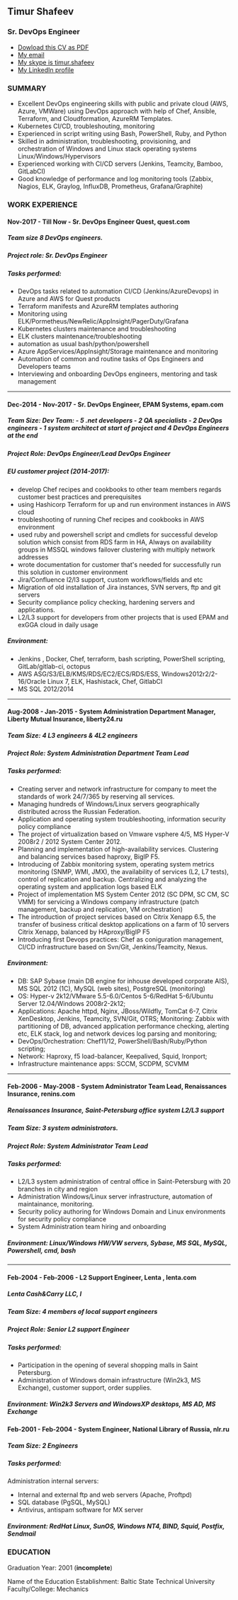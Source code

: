 ## Timur Shafeev

### Sr. DevOps Engineer

- <a href="assets/files/Timur_Shafeev_CV.pdf" download>Dowload this CV as PDF</a>
- <a href="maito:shafeev@gmail.com">My email</a>
- <a href="callto:timur.shafeev?call">My skype is timur.shafeev</a>
- <a href="https://www.linkedin.com/in/timur-shafeev">My LinkedIn profile</a>

### SUMMARY

- Excellent DevOps engineering skills with public and private cloud (AWS, Azure, VMWare) using DevOps approach with help of Chef, Ansible, Terraform, and Cloudformation, AzureRM Templates.
- Kubernetes CI/CD, troubleshouting, monitoring
- Experienced in script writing using Bash, PowerShell, Ruby, and Python
- Skilled in administration, troubleshooting, provisioning, and orchestration of Windows and Linux stack operating systems Linux/Windows/Hypervisors
- Experienced working with CI/CD servers (Jenkins, Teamcity, Bamboo, GitLabCI)
- Good knowledge of performance and log monitoring tools (Zabbix, Nagios, ELK, Graylog, InfluxDB, Prometheus, Grafana/Graphite)

### WORK EXPERIENCE

#### Nov-2017 - Till Now - Sr. DevOps Engineer Quest, quest.com

##### Team size 8 DevOps engineers.
##### Project role: Sr. DevOps Engineer

##### Tasks performed:

- DevOps tasks related to automation CI/CD (Jenkins/AzureDevops) in Azure and AWS for Quest products
- Terraform manifests and AzureRM templates authoring
- Monitoring using ELK/Pormetheus/NewRelic/AppInsight/PagerDuty/Grafana
- Kubernetes clusters maintenance and troubleshooting
- ELK clusters maintenance/troubleshooting
- automation as usual bash/python/powershell
- Azure AppServices/AppInsight/Storage maintenance and monitoring
- Automation of common and routine tasks of Ops Engineers and Developers teams
- Interviewing and onboarding DevOps engineers, mentoring and task management

___

#### Dec-2014 - Nov-2017 - Sr. DevOps Engineer, EPAM Systems, epam.com

##### Team Size: Dev Team: - 5 .net developers - 2 QA specialists - 2 DevOps engineers - 1 system architect at start of project and 4 DevOps Engineers at the end
##### Project Role: DevOps Engineer/Lead DevOps Engineer

##### EU customer project (2014-2017):

- develop Chef recipes and cookbooks to other team members regards customer best practices and prerequisites
- using Hashicorp Terraform for up and run environment instances in AWS cloud
- troubleshooting of running Chef recipes and cookbooks in AWS environment
- used ruby and powershell script and cmdlets for successful develop solution which consist from RDS farm in HA, Always on availability groups in MSSQL windows failover clustering with multiply network addresses
- wrote documentation for customer that's needed for successfully run this solution in customer environment
- Jira/Confluence l2/l3 support, custom workflows/fields and etc
- Migration of old installation of Jira instances, SVN servers, ftp and git servers
- Security compliance policy checking, hardening servers and applications.
- L2/L3 support for developers from other projects that is used EPAM and exGGA cloud in daily usage

##### Environment:
- Jenkins , Docker, Chef, terraform, bash scripting, PowerShell scripting, GitLab/gitlab-ci, octopus
- AWS ASG/S3/ELB/KMS/RDS/EC2/ECS/RDS/ESS, Windows2012r2/2-16/Oracle Linux 7, ELK, Hashistack, Chef, GitlabCI
- MS SQL 2012/2014

___

#### Aug-2008 - Jan-2015 - System Administration Department Manager, Liberty Mutual Insurance, liberty24.ru

##### Team Size: 4 L3 engineers & 4L2 engineers
##### Project Role: System Administration Department Team Lead

##### Tasks performed:

- Creating server and network infrastructure for company to meet the standards of work 24/7/365 by reserving all services.
- Managing hundreds of Windows/Linux servers geographically distributed across the Russian Federation.
- Application and operating system troubleshooting, information security policy compliance
- The project of virtualization based on Vmware vsphere 4/5, MS Hyper-V 2008r2 / 2012 System Center 2012.
- Planning and implementation of high-availability services. Clustering and balancing services based haproxy, BigIP F5.
- Introducing of Zabbix monitoring system, operating system metrics monitoring (SNMP, WMI, JMX), the availability of services (L2, L7 tests), control of replication and backup. Centralizing and analyzing the operating system and application logs based ELK
- Project of implementation MS System Center 2012 (SC DPM, SC CM, SC VMM) for servicing a Windows company infrastructure (patch management, backup and replication, VM orchestration)
- The introduction of project services based on Citrix Xenapp 6.5, the transfer of business critical desktop applications on a farm of 10 servers Citrix Xenapp, balanced by HAproxy/BigIP F5
- Introducing first Devops practices: Chef as coniguration management, CI/CD infrastructure based on Svn/Git, Jenkins/Teamcity, Nexus.

##### Environment:

- DB: SAP Sybase (main DB engine for inhouse developed corporate AIS), MS SQL 2012 (1C), MySQL (web sites), PostgreSQL (monitoring)
- OS: Hyper-v 2k12/VMware 5.5-6.0/Centos 5-6/RedHat 5-6/Ubuntu Server 12.04/Windows 2008r2-2k12;
- Applications: Apache httpd, Nginx, JBoss/Wildfly, TomCat 6-7, Citrix XenDesktop, Jenkins, Teamcity, SVN/Git, OTRS; Monitoring: Zabbix with partitioning of DB, advanced application performance checking, alerting etc, ELK stack, log and network devices log parsing and monitoring;
- DevOps/Orchestration: Chef11/12, PowerShell/Bash/Ruby/Python scripting;
- Network: Haproxy, f5 load-balancer, Keepalived, Squid, Ironport;
- Infrastructure maintenance apps: SCCM, SCDPM, SCVMM

___

#### Feb-2006 - May-2008 - System Administrator Team Lead, Renaissances Insurance, renins.com

##### Renaissances Insurance, Saint-Petersburg office system L2/L3 support

##### Team Size: 3 system administrators.
##### Project Role: System Administrator Team Lead

##### Tasks performed:

- L2/L3 system administration of central office in Saint-Petersburg with 20 branches in city and region
- Administration Windows/Linux server infrastructure, automation of maintainance, monitoring.
- Security policy authoring for Windows Domain and Linux environments for security policy compliance
- System Administration team hiring and onboarding

##### Environment: Linux/Windows HW/VW servers, Sybase, MS SQL, MySQL, Powershell, cmd, bash
___

#### Feb-2004 - Feb-2006 - L2 Support Engineer, Lenta , lenta.com

##### Lenta Cash&Carry LLC, l

##### Team Size: 4 members of local support engineers
##### Project Role: Senior L2 support Engineer

##### Tasks performed:

- Participation in the opening of several shopping malls in Saint Petersburg.
- Administration of Windows domain infrastructure (Win2k3, MS Exchange), customer support, order supplies.

##### Environment: Win2k3 Servers and WindowsXP desktops, MS AD, MS Exchange

#### Feb-2001 - Feb-2004 - System Engineer, National Library of Russia, nlr.ru

##### Team Size: 2 Engineers

##### Tasks performed:

Administration internal servers:

- Internal and external ftp and web servers (Apache, Proftpd)
- SQL database (PgSQL, MySQL)
- Antivirus, antispam software for MX server
  
##### Environment: RedHat Linux, SunOS, Windows NT4, BIND, Squid, Postfix, Sendmail
  
### EDUCATION

Graduation Year: 2001 (**incomplete**)

Name of the Education Establishment: Baltic State Technical University
Faculty/College: Mechanics